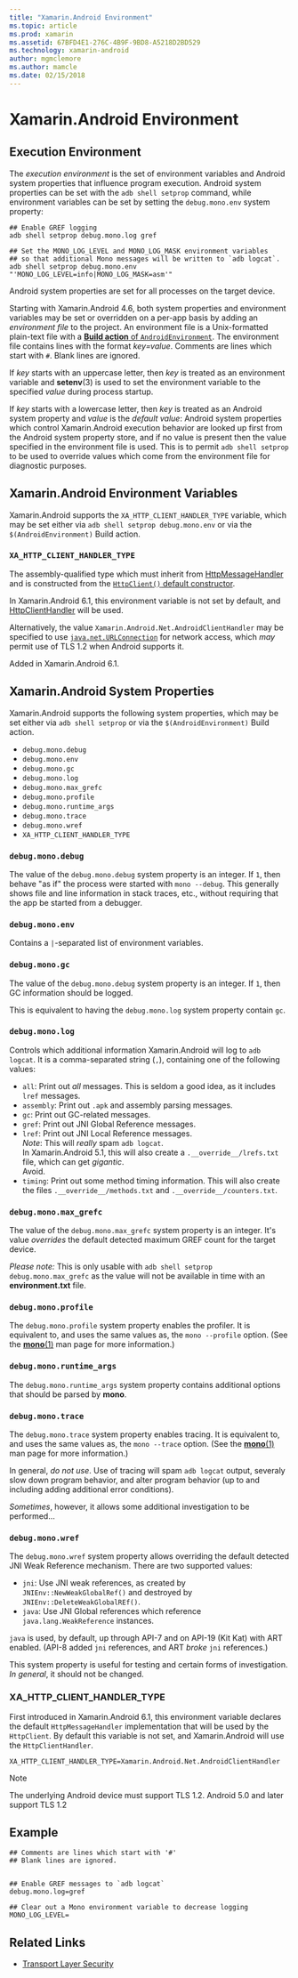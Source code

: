 ```yaml
---
title: "Xamarin.Android Environment"
ms.topic: article
ms.prod: xamarin
ms.assetid: 67BFD4E1-276C-4B9F-9BD8-A5218D2BD529
ms.technology: xamarin-android
author: mgmclemore
ms.author: mamcle
ms.date: 02/15/2018
---
```


# Xamarin.Android Environment

## Execution Environment

The *execution environment* is the set of environment variables and
Android system properties that influence program execution. Android
system properties can be set with the `adb shell setprop` command,
while environment variables can be set by setting the `debug.mono.env`
system property:

```shell
## Enable GREF logging
adb shell setprop debug.mono.log gref

## Set the MONO_LOG_LEVEL and MONO_LOG_MASK environment variables
## so that additional Mono messages will be written to `adb logcat`.
adb shell setprop debug.mono.env "'MONO_LOG_LEVEL=info|MONO_LOG_MASK=asm'"
```

Android system properties are set for all processes on the target
device.

Starting with Xamarin.Android 4.6, both system properties and
environment variables may be set or overridden on a per-app basis by
adding an *environment file* to the project. An environment file is a
Unix-formatted plain-text file with a
[**Build action** of `AndroidEnvironment`](~/android/deploy-test/building-apps/build-process.md).
The environment file contains lines with the format *key=value*.
Comments are lines which start with `#`. Blank lines are ignored.

If *key* starts with an uppercase letter, then *key* is treated as an
environment variable and **setenv**(3) is used to set the environment
variable to the specified *value* during process startup.

If *key* starts with a lowercase letter, then *key* is treated as an
Android system property and *value* is the *default value*: Android
system properties which control Xamarin.Android execution behavior are
looked up first from the Android system property store, and if no
value is present then the value specified in the environment file is
used. This is to permit `adb shell setprop` to be used to override
values which come from the environment file for diagnostic purposes.

## Xamarin.Android Environment Variables

Xamarin.Android supports the `XA_HTTP_CLIENT_HANDLER_TYPE` variable,
which may be set either via `adb shell setprop debug.mono.env` or via
the `$(AndroidEnvironment)` Build action.


### `XA_HTTP_CLIENT_HANDLER_TYPE`

The assembly-qualified type which must inherit from
[HttpMessageHandler](https://docs.microsoft.com/dotnet/api/system.net.http.httpmessagehandler?view=xamarinandroid-7.1)
and is constructed from the
[`HttpClient()` default constructor](https://docs.microsoft.com/dotnet/api/system.net.http.httpclient.-ctor?view=xamarinandroid-7.1#System_Net_Http_HttpClient__ctor).

In Xamarin.Android 6.1, this environment variable is not set by
default, and
[HttpClientHandler](https://docs.microsoft.com/dotnet/api/system.net.http.httpclienthandler?view=xamarinandroid-7.1)
will be used.

Alternatively, the value `Xamarin.Android.Net.AndroidClientHandler` may
be specified to use
[`java.net.URLConnection`](https://developer.xamarin.com/api/type/Java.Net.URLConnection/)
for network access, which *may* permit use of TLS 1.2 when Android
supports it.

Added in Xamarin.Android 6.1.

## Xamarin.Android System Properties

Xamarin.Android supports the following system properties, which may be
set either via `adb shell setprop` or via the `$(AndroidEnvironment)`
Build action.

* `debug.mono.debug`
* `debug.mono.env`
* `debug.mono.gc`
* `debug.mono.log`
* `debug.mono.max_grefc`
* `debug.mono.profile`
* `debug.mono.runtime_args`
* `debug.mono.trace`
* `debug.mono.wref`
* `XA_HTTP_CLIENT_HANDLER_TYPE`

### `debug.mono.debug`

The value of the `debug.mono.debug` system property is an integer. If
`1`, then behave "as if" the process were started with `mono --debug`.
This generally shows file and line information in stack traces, etc.,
without requiring that the app be started from a debugger.

### `debug.mono.env`

Contains a `|`-separated list of environment variables.

### `debug.mono.gc`

The value of the `debug.mono.debug` system property is an integer.
If `1`, then GC information should be logged.

This is equivalent to having the `debug.mono.log` system property contain `gc`.

### `debug.mono.log`

Controls which additional information Xamarin.Android will log to `adb logcat`.
It is a comma-separated string (`,`), containing one of the following values:

* `all`: Print out *all* messages. This is seldom a good idea, as it includes
    `lref` messages.
* `assembly`: Print out `.apk` and assembly parsing messages.
* `gc`: Print out GC-related messages.
* `gref`: Print out JNI Global Reference messages.
* `lref`: Print out JNI Local Reference messages.  
    *Note*: This will *really* spam `adb logcat`.  
    In Xamarin.Android 5.1, this will also create a `.__override__/lrefs.txt`
    file, which can get *gigantic*.  
    Avoid.
* `timing`: Print out some method timing information. This will also create
    the files `.__override__/methods.txt` and `.__override__/counters.txt`.


### `debug.mono.max_grefc`

The value of the `debug.mono.max_grefc` system property is an integer.
It's value *overrides* the default detected maximum GREF count for the
target device.

*Please note:* This is only usable with `adb shell setprop
debug.mono.max_grefc` as the value will not be available in time with
an **environment.txt** file.

### `debug.mono.profile`

The `debug.mono.profile` system property enables the profiler.
It is equivalent to, and uses the same values as, the `mono --profile`
option. (See the [**mono**(1)](http://docs.go-mono.com/?link=man%3amono(1))
man page for more information.)

### `debug.mono.runtime_args`

The `debug.mono.runtime_args` system property contains additional
options that should be parsed by **mono**.

### `debug.mono.trace`

The `debug.mono.trace` system property enables tracing.
It is equivalent to, and uses the same values as, the `mono --trace`
option. (See the [**mono**(1)](http://docs.go-mono.com/?link=man%3amono(1))
man page for more information.)

In general, *do not use*. Use of tracing will spam `adb logcat` output,
severaly slow down program behavior, and alter program behavior (up to
and including adding additional error conditions).

*Sometimes*, however, it allows some additional investigation to be performed...

### `debug.mono.wref`

The `debug.mono.wref` system property allows overriding the default detected
JNI Weak Reference mechanism. There are two supported values:

* `jni`: Use JNI weak references, as created by `JNIEnv::NewWeakGlobalRef()`
    and destroyed by `JNIEnv::DeleteWeakGlobalREf()`.
* `java`: Use JNI Global references which reference
    `java.lang.WeakReference` instances.

`java` is used, by default, up through API-7 and on API-19 (Kit Kat) with
ART enabled. (API-8 added `jni` references, and ART *broke* `jni` references.)

This system property is useful for testing and certain forms of investigation.
*In general*, it should not be changed.

### XA\_HTTP\_CLIENT\_HANDLER\_TYPE

First introduced in Xamarin.Android 6.1, this environment variable
declares the default `HttpMessageHandler` implementation that will be
used by the `HttpClient`. By default this variable is not set, and
Xamarin.Android will use the `HttpClientHandler`.

```shell
XA_HTTP_CLIENT_HANDLER_TYPE=Xamarin.Android.Net.AndroidClientHandler
```

> [!NOTE]
> The underlying Android device must support TLS 1.2.
Android 5.0 and later support TLS 1.2


## Example

```shell
## Comments are lines which start with '#'
## Blank lines are ignored.


## Enable GREF messages to `adb logcat`
debug.mono.log=gref

## Clear out a Mono environment variable to decrease logging
MONO_LOG_LEVEL=
```



## Related Links

- [Transport Layer Security](~/cross-platform/app-fundamentals/transport-layer-security.md)
